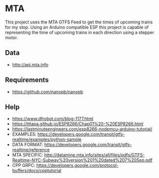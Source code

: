 
# MTA

This project uses the MTA GTFS Feed to get the times of upcoming trains for my stop. Using an Arduino compatible ESP this project is capable of representing the time of upcoming trains in each direction using a stepper motor.

## Data
- http://api.mta.info

## Requirements
- https://github.com/nanopb/nanopb

## Help
- https://www.dfrobot.com/blog-1177.html
- https://tttapa.github.io/ESP8266/Chap01%20-%20ESP8266.html
- https://lastminuteengineers.com/esp8266-nodemcu-arduino-tutorial/
- EXAMPLES: https://developers.google.com/transit/gtfs-realtime/examples/python-sample
- DATA FORMAT: https://developers.google.com/transit/gtfs-realtime/reference
- MTA SPECIFIC: http://datamine.mta.info/sites/all/files/pdfs/GTFS-Realtime-NYC-Subway%20version%201%20dated%207%20Sep.pdf
- CPP GRPC: https://developers.google.com/protocol-buffers/docs/cpptutorial